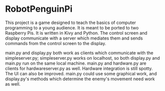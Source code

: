 # RobotPenguinPi

This project is a game designed to teach the basics of computer programming to a young audience. It is meant to be ported to two Raspberry Pis. It is written in Kivy and Python. The control screen and display communicate with a server which mediates them and sends commands from the control screen to the display.

main.py and display.py both work as clients which communicate with the simpleserver.py; simpleserver.py works on localhost, so both display.py and main.py run on the same local machine. main.py and hardware.py are clients for hardwareserver.py as well. Hardware integration is still spotty. The UI can also be improved. main.py could use some graphical work, and display.py's methods which determine the enemy's movement need work as well.
